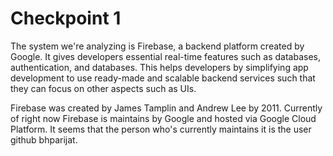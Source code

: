 # Checkpoint 1

The system we're analyzing is Firebase, a backend platform created by Google. It gives developers essential real-time features such as databases, authentication, and databases. This helps developers by simplifying app development to use ready-made and scalable backend services such that they can focus on other aspects such as UIs. 

Firebase was created by James Tamplin and Andrew Lee by 2011. Currently of right now Firebase is maintains by Google and hosted via Google Cloud Platform. It seems that the person who's currently maintains it is the user github bhparijat.